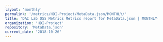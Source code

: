 ```yaml
---
layout: 'monthly'
permalink: '/metrics/HDI-Project/MetaData.json/MONTHLY/'
title: 'DAI Lab OSS Metrics Metrics report for MetaData.json | MONTHLY-REPORT-2018-10-26'
organization: 'HDI-Project'
repository: 'MetaData.json'
current_date: '2018-10-26'
---
```

